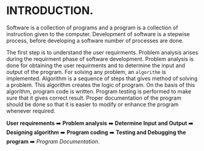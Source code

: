 # INTRODUCTION.

Software is a collection of programs and a program is a collection of instruction given to the computer. Development of software is a stepwise process, before developing a software number of processes are done.

The first step is to understand the user requirments. Problem analysis arises during the requirment phase of software development. Problem analysis is done for obtaining the user requirments and to determine the input and output of the program. For solving any problem, an `algorithm` is implemented. Algorithm is a sequence of steps that gives method of solving a problem. This algorithm creates the logic of program. On the basis of this algorithm, program code is written. Program testing is performed to make sure that it gives correct result. Proper documentation of the program should be done so that it is easier to modify or enhance the program whenever required.

__User requirements__ :arrow_right: __Problem analysis__ :arrow_right: __Determine Input and Output__ :arrow_right: __Designing algorithm__ :arrow_right: __Program coding__ :arrow_right: __Testing and Debugging the program__ :arrow_right: _Program Documentation_.
